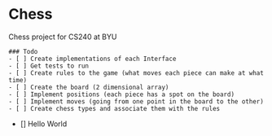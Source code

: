 # Chess
Chess project for CS240 at BYU

```[tasklist]
### Todo
- [ ] Create implementations of each Interface
- [ ] Get tests to run
- [ ] Create rules to the game (what moves each piece can make at what time)
- [ ] Create the board (2 dimensional array)
- [ ] Implement positions (each piece has a spot on the board)
- [ ] Implement moves (going from one point in the board to the other)
- [ ] Create chess types and associate them with the rules
```
- [] Hello World
